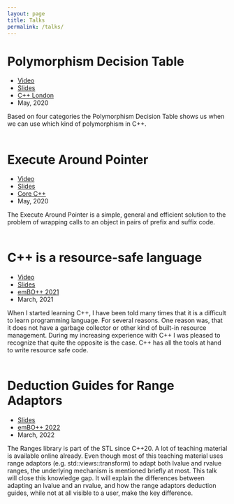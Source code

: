 ```yaml
---
layout: page
title: Talks
permalink: /talks/
---
```


<!--
I would like to have it with the talks like we have it with the posts.
That I have a folder _talks and a layout talk, and then just add
a few variables in the YAML front matter and then an automatically
generated list of the talks in this page.

But for now we do everything within this file with custom
styles and html-code.

-->


<!--Polymorphism Decision Table-->
<div>

<h1>Polymorphism Decision Table</h1>

<section>

  <nav>
    <ul>
      <li><a href="https://youtu.be/vzi0lTVyb-g?t=1730">Video</a></li>
      <li><a href="/assets/slides/C++%20London%20-%20May%202019%20-%20PolymorphismDecisionTable.pdf">Slides</a></li>
      <li><a href="https://www.meetup.com/de-DE/CppLondon/events/268533324/">C++ London</a></li>
      <li>May, 2020</li>
    </ul>
  </nav>

  <article>
    Based on four categories the Polymorphism Decision Table shows us when we can use which kind of polymorphism in C++.
  </article>

</section>

</div>


<br/>


<!--Execute Around Pointer-->
<div>

<h1>Execute Around Pointer</h1>

<section>

  <nav>
    <ul>
	  <li><a href="https://www.youtube.com/watch?v=4HnwuR_bFqs">Video</a></li>
      <li><a href="/assets/slides/Core%20C++%20-%20May%202019%20-%20ExecuteAroundPointer.pdf">Slides</a></li>
      <li><a href="https://www.meetup.com/de-DE/CoreCpp/events/270703090/">Core C++</a></li>
      <li>May, 2020</li>
    </ul>
  </nav>

  <article>
    The Execute Around Pointer is a simple, general and efficient solution to the problem of wrapping calls to an object in pairs of prefix and suffix code.
  </article>

</section>

</div>


<br/>


<!--C++ is a resource-safe language-->
<div>

<h1>C++ is a resource-safe language</h1>

<section>

  <nav>
    <ul>
	  <li><a href="https://www.youtube.com/watch?v=UmdU-y50tW0">Video</a></li>
      <li><a href="/assets/slides/embo++%20-%20C++%20is%20a%20resource-safe%20language.pdf">Slides</a></li>
      <li><a href="https://www.embo.io//">emBO++ 2021</a></li>
      <li>March, 2021</li>
    </ul>
  </nav>

  <article>
    When I started learning C++, I have been told many times that it is a difficult to learn programming language.
For several reasons. One reason was, that it does not have a garbage collector or other kind of built-in resource management.
During my increasing experience with C++ I was pleased to recognize that quite the opposite is the case.
C++ has all the tools at hand to write resource safe code.
  </article>

</section>

</div>


<br/>


<!--Deduction Guides for Range Adaptors-->
<div>

<h1>Deduction Guides for Range Adaptors</h1>

<section>

  <nav>
    <ul>
      <li><a href="/assets/slides/embo++2022%20-%20Deduction%20Guides%20for%20Range%20Adaptors.pdf">Slides</a></li>
	  <li><a href="https://www.embo.io">emBO++ 2022</a></li>
      <li>March, 2022</li>
    </ul>
  </nav>

  <article>
	The Ranges library is part of the STL since C++20.
A lot of teaching material is available online already.
Even though most of this teaching material uses range adaptors (e.g. std::views::transform)
to adapt both lvalue and rvalue ranges, the underlying mechanism is mentioned briefly at most.
This talk will close this knowledge gap. 
It will explain the differences between adapting an lvalue and an rvalue,
and how the range adaptors deduction guides, while not at all visible to a user, make the key difference.
  </article>

</section>

</div>
